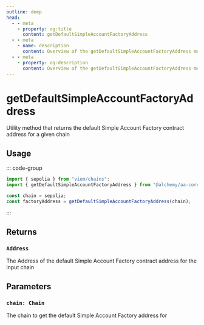 ```yaml
---
outline: deep
head:
  - - meta
    - property: og:title
      content: getDefaultSimpleAccountFactoryAddress
  - - meta
    - name: description
      content: Overview of the getDefaultSimpleAccountFactoryAddress method in aa-core utils
  - - meta
    - property: og:description
      content: Overview of the getDefaultSimpleAccountFactoryAddress method in aa-core utils
---
```


# getDefaultSimpleAccountFactoryAddress

Utility method that returns the default Simple Account Factory contract address for a given chain

## Usage

::: code-group

```ts [example.ts]
import { sepolia } from "viem/chains";
import { getDefaultSimpleAccountFactoryAddress } from "@alchemy/aa-core";

const chain = sepolia;
const factoryAddress = getDefaultSimpleAccountFactoryAddress(chain);
```

:::

## Returns

### `Address`

The Address of the default Simple Account Factory contract address for the input chain

## Parameters

### `chain: Chain`

The chain to get the default Simple Account Factory address for
